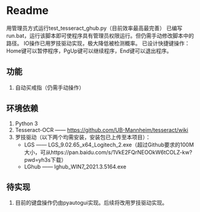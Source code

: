 # Readme
用管理员方式运行test_tesseract_ghub.py（目前效率最高最完善）
已编写run.bat，运行该脚本即可使程序具有管理员权限运行。但仍需手动修改脚本中的路径。
IO操作已用罗技驱动实现，极大降低被检测概率。
已设计快捷键操作：Home键可以暂停程序，PgUp键可以继续程序，End键可以退出程序。

## 功能
1. 自动买戒指（仍需手动操作）

## 环境依赖
1. Python 3
2. Tesseract-OCR —— https://github.com/UB-Mannheim/tesseract/wiki
3. 罗技驱动（以下两个均需安装，安装包已上传至本项目）：
    - LGS  —— LGS_9.02.65_x64_Logitech_2.exe（超过Github要求的100M大小，可从https://pan.baidu.com/s/1VkE2FQrNEOOkW6tCOLZ-kw?pwd=yh3s下载）
    - LGhub —— lghub_WIN7_2021.3.5164.exe

## 待实现
1. 目前的键盘操作仍由pyautogui实现。后续将改用罗技驱动实现。